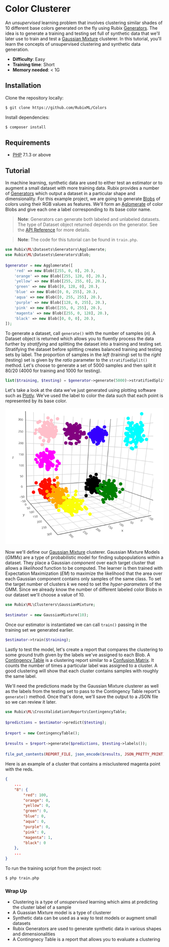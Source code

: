 # Color Clusterer

An *unsupervised* learning problem that involves clustering similar shades of 10 different base colors generated on the fly using Rubix [Generators](https://github.com/RubixML/RubixML#generators). The idea is to generate a training and testing set full of synthetic data that we'll later use to train and test a [Gaussian Mixture](https://github.com/RubixML/RubixML#gaussian-mixture) clusterer. In this tutorial, you'll learn the concepts of unsupervised clustering and synthetic data generation.

- **Difficulty**: Easy
- **Training time**: Short
- **Memory needed**: < 1G

## Installation

Clone the repository locally:
```sh
$ git clone https://github.com/RubixML/Colors
```

Install dependencies:
```sh
$ composer install
```

## Requirements
- [PHP](https://php.net) 7.1.3 or above

## Tutorial
In machine learning, synthetic data are used to either test an estimator or to augment a small dataset with more training data. Rubix provides a number of [Generators](https://github.com/RubixML/RubixML#generators) which output a dataset in a particular shape and dimensionality. For this example project, we are going to generate [Blobs](https://github.com/RubixML/RubixML#blob) of colors using their RGB values as features. We'll form an [Aglomerate](https://github.com/RubixML/RubixML#agglomerate) of color Blobs and give each one a label corresponding to its base color name.

> **Note**: Generators can generate both labeled and unlabeled datasets. The type of Dataset object returned depends on the generator. See the [API Reference](https://github.com/RubixML/RubixML#generators) for more details.

> **Note**: The code for this tutorial can be found in `train.php`.

```php
use Rubix\ML\Datasets\Generators\Agglomerate;
use Rubix\ML\Datasets\Generators\Blob;

$generator = new Agglomerate([
    'red' => new Blob([255, 0, 0], 20.),
    'orange' => new Blob([255, 128, 0], 20.),
    'yellow' => new Blob([255, 255, 0], 20.),
    'green' => new Blob([0, 128, 0], 20.),
    'blue' => new Blob([0, 0, 255], 20.),
    'aqua' => new Blob([0, 255, 255], 20.),
    'purple' => new Blob([128, 0, 255], 20.),
    'pink' => new Blob([255, 0, 255], 20.),
    'magenta' => new Blob([255, 0, 128], 20.),
    'black' => new Blob([0, 0, 0], 20.),
]);
```

To generate a dataset, call `generate()` with the number of samples (*n*). A Dataset object is returned which allows you to fluently process the data further by *stratifying* and splitting the dataset into a training and testing set. Stratifying the dataset before splitting creates balanced training and testing sets by label. The proportion of samples in the *left* (training) set to the *right* (testing) set is given by the *ratio* parameter to the `stratifiedSplit()` method. Let's choose to generate a set of 5000 samples and then split it 80/20 (4000 for training and 1000 for testing).

```php
list($training, $testing) = $generator->generate(5000)->stratifiedSplit(0.8);
```

Let's take a look at the data we've just generated using plotting software such as [Plotly](https://plot.ly/). We've used the label to color the data such that each point is represented by its base color.

![Synthetic Color Data](https://github.com/RubixML/Colors/blob/master/docs/images/samples-3d.png)

Now we'll define our [Gaussian Mixture](https://github.com/RubixML/RubixML#gaussian-mixture) clusterer. Gaussian Mixture Models (*GMMs*) are a type of probabilistic model for finding subpopulations within a dataset. They place a Gaussian *component* over each target cluster that allows a *likelihood* function to be computed. The learner is then trained with Expectation Maximization (*EM*) to maximize the likelihood that the area over each Gaussian component contains only samples of the same class. To set the target number of clusters *k* we need to set the *hyper-parameters* of the GMM. Since we already know the number of different labeled color Blobs in our dataset we'll choose a value of 10.

```php
use Rubix\ML\Clusterers\GaussianMixture;

$estimator = new GaussianMixture(10);
```

Once our estimator is instantiated we can call `train()` passing in the training set we generated earlier.

```php
$estimator->train($training);
```

Lastly to test the model, let's create a report that compares the clustering to some ground truth given by the labels we've assigned to each Blob. A [Contingency Table](https://github.com/RubixML/RubixML#contingency-table) is a clustering report similar to a [Confusion Matrix](https://github.com/RubixML/RubixML#confusion-matrix). It counts the number of times a particular label was assigned to a cluster. A good clustering will show that each cluster contains samples with roughly the same label.

We'll need the predictions made by the Gaussian Mixture clusterer as well as the labels from the testing set to pass to the Contingency Table report's `generate()` method. Once that's done, we'll save the output to a JSON file so we can review it later.

```php
use Rubix\ML\CrossValidation\Reports\ContingencyTable;

$predictions = $estimator->predict($testing);

$report = new ContingencyTable();

$results = $report->generate($predictions, $testing->labels());

file_put_contents(REPORT_FILE, json_encode($results, JSON_PRETTY_PRINT));
```

Here is an example of a cluster that contains a misclustered magenta point with the reds.

```json
{
    ...
    "8": {
        "red": 100,
        "orange": 0,
        "yellow": 0,
        "green": 0,
        "blue": 0,
        "aqua": 0,
        "purple": 0,
        "pink": 0,
        "magenta": 1,
        "black": 0
    },
    ...
}
```

To run the training script from the project root:
```sh
$ php train.php
```

### Wrap Up

- Clustering is a type of *unsupervised* learning which aims at predicting the cluster label of a sample
- A Guassian Mixture model is a type of clusterer
- Synthetic data can be used as a way to test models or augment small datasets
- Rubix Generators are used to generate synthetic data in various shapes and dimensionalities
- A Contingnecy Table is a report that allows you to evaluate a clustering